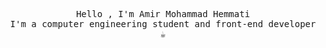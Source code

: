 <p align="center">
  <samp>
    Hello , I'm Amir Mohammad Hemmati<br/>
    I'm a computer engineering student and front-end developer ☕
  </samp>
</p>


